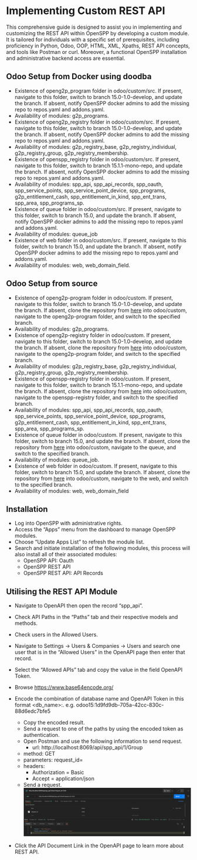 # Implementing Custom REST API

This comprehensive guide is designed to assist you in implementing and customizing the REST API within OpenSPP by developing a custom module. It is tailored for individuals with a specific set of prerequisites, including proficiency in Python, Odoo, OOP, HTML, XML, Xpaths, REST API concepts, and tools like Postman or curl. Moreover, a functional OpenSPP installation and administrative backend access are essential.

## Odoo Setup from Docker using doodba

- Existence of openg2p_program folder in odoo/custom/src. If present, navigate to this folder, switch to branch 15.0-1.0-develop, and update the branch. If absent, notify OpenSPP docker admins to add the missing repo to repos.yaml and addons.yaml.
- Availability of modules: g2p_programs.
- Existence of openg2p_registry folder in odoo/custom/src. If present, navigate to this folder, switch to branch 15.0-1.0-develop, and update the branch. If absent, notify OpenSPP docker admins to add the missing repo to repos.yaml and addons.yaml.
- Availability of modules: g2p_registry_base, g2p_registry_individual, g2p_registry_group, g2p_registry_membership.
- Existence of openspp_registry folder in odoo/custom/src. If present, navigate to this folder, switch to branch 15.1.1-mono-repo, and update the branch. If absent, notify OpenSPP docker admins to add the missing repo to repos.yaml and addons.yaml.
- Availability of modules: spp_api, spp_api_records, spp_oauth, spp_service_points, spp_service_point_device, spp_programs, g2p_entitlement_cash, spp_entitlement_in_kind, spp_ent_trans, spp_area, spp_programs_sp.
- Existence of queue folder in odoo/custom/src. If present, navigate to this folder, switch to branch 15.0, and update the branch. If absent, notify OpenSPP docker admins to add the missing repo to repos.yaml and addons.yaml.
- Availability of modules: queue_job
- Existence of web folder in odoo/custom/src. If present, navigate to this folder, switch to branch 15.0, and update the branch. If absent, notify OpenSPP docker admins to add the missing repo to repos.yaml and addons.yaml.
- Availability of modules: web, web_domain_field.

## Odoo Setup from source

- Existence of openg2p-program folder in odoo/custom. If present, navigate to this folder, switch to branch 15.0-1.0-develop, and update the branch. If absent, clone the repository from [here](https://github.com/OpenG2P/openg2p-program.git) into odoo/custom, navigate to the openg2p-program folder, and switch to the specified branch.
- Availability of modules: g2p_programs.
- Existence of openg2p-registry folder in odoo/custom. If present, navigate to this folder, switch to branch 15.0-1.0-develop, and update the branch. If absent, clone the repository from [here](https://github.com/OpenG2P/openg2p-registry.git) into odoo/custom, navigate to the openg2p-program folder, and switch to the specified branch.
- Availability of modules: g2p_registry_base, g2p_registry_individual, g2p_registry_group, g2p_registry_membership.
- Existence of openspp-registry folder in odoo/custom. If present, navigate to this folder, switch to branch 15.1.1-mono-repo, and update the branch. If absent, clone the repository from [here](https://github.com/OpenSPP/openspp-registry.git) into odoo/custom, navigate to the openspp-registry folder, and switch to the specified branch.
- Availability of modules: spp_api, spp_api_records, spp_oauth, spp_service_points, spp_service_point_device, spp_programs, g2p_entitlement_cash, spp_entitlement_in_kind, spp_ent_trans, spp_area, spp_programs_sp.
- Existence of queue folder in odoo/custom. If present, navigate to this folder, switch to branch 15.0, and update the branch. If absent, clone the repository from [here](https://github.com/OCA/queue.git) into odoo/custom, navigate to the queue, and switch to the specified branch.
- Availability of modules: queue_job.
- Existence of web folder in odoo/custom. If present, navigate to this folder, switch to branch 15.0, and update the branch. If absent, clone the repository from [here](https://github.com/OCA/web.git) into odoo/custom, navigate to the web, and switch to the specified branch.
- Availability of modules: web, web_domain_field

## Installation

- Log into OpenSPP with administrative rights.
- Access the “Apps” menu from the dashboard to manage OpenSPP modules.
- Choose “Update Apps List” to refresh the module list.
- Search and initiate installation of the following modules, this process will also install all of their associated modules:
  - OpenSPP API: Oauth
  - OpenSPP REST API
  - OpenSPP REST API: API Records

## Utilising the REST API Module

- Navigate to OpenAPI then open the record “spp_api”.
- Check API Paths in the “Paths” tab and their respective models and methods.
- Check users in the Allowed Users.
- Navigate to Settings -> Users & Companies -> Users and search one user that is in the “Allowed Users” in the OpenAPI page then enter that record.
- Select the “Allowed APIs” tab and copy the value in the field OpenAPI Token.
- Browse https://www.base64encode.org/
- Encode the combination of database name and OpenAPI Token in this format <db_name>:<token>. e.g. odoo15:1d9fd9db-705a-42cc-830c-88d6edc7bfe5

  - Copy the encoded result.
  - Send a request to one of the paths by using the encoded token as authentication.
  - Open Postman and use the following information to send request.
    - url: http://localhost:8069/api/spp_api/1/Group
  - method: GET
  - parameters: request_id=<any unique alphanumeric value>
  - headers:
    - Authorization = Basic <encoded token>
    - Accept = application/json
  - Send a request.
    ![](./rest_api/3.png)

- Click the API Document Link in the OpenAPI page to learn more about REST API.
